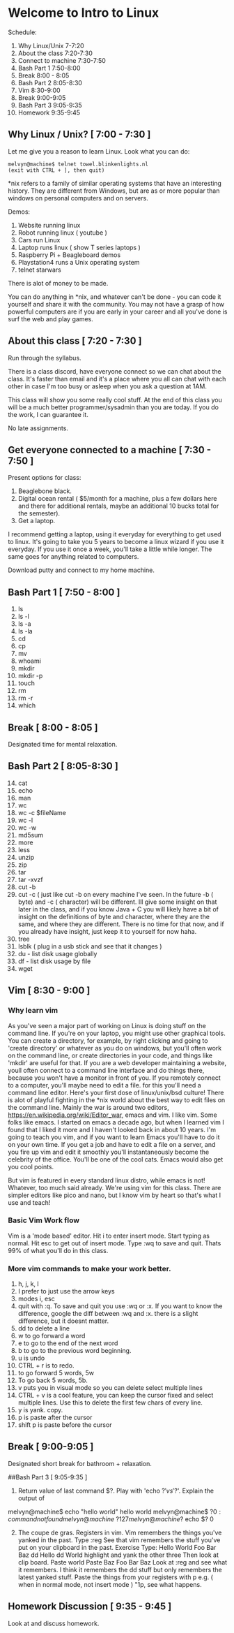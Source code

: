# Welcome to Intro to Linux
Schedule:
1. Why Linux/Unix 7-7:20
2. About the class 7:20-7:30
3. Connect to machine 7:30-7:50
4. Bash Part 1 7:50-8:00
5. Break 8:00 - 8:05
6. Bash Part 2 8:05-8:30
7. Vim 8:30-9:00
7. Break 9:00-9:05
8. Bash Part 3 9:05-9:35
9. Homework 9:35-9:45

## Why Linux / Unix? [ 7:00 - 7:30 ]
Let me give you a reason to learn Linux. Look what you can do:

```
melvyn@machine$ telnet towel.blinkenlights.nl
(exit with CTRL + ], then quit)
```

\*nix refers to a family of similar operating systems that have an interesting history. They are different from Windows, but are as or more popular than windows on personal computers and on servers.

Demos:
1. Website running linux
2. Robot running linux ( youtube )
3. Cars run Linux
4. Laptop runs linux ( show T series laptops )
5. Raspberry Pi + Beagleboard demos
6. Playstation4 runs a Unix operating system
7. telnet starwars

There is alot of money to be made.

You can do anything in \*nix, and whatever can't be done - you can code it yourself and share it with the community. You may not have a grasp of how powerful computers are if you are early in your career and all you've done is surf the web and play games.

## About this class [ 7:20 - 7:30 ]
Run through the syllabus. 

There is a class discord, have everyone connect so we can chat about the class. It's faster than email and it's a place where you all can chat with each other in case I'm too busy or asleep when you ask a question at 1AM.

This class will show you some really cool stuff. At the end of this class you will be a much better programmer/sysadmin than you are today. If you do the work, I can guarantee it. 

No late assignments.

## Get everyone connected to a machine [ 7:30 - 7:50 ]
Present options for class:
1. Beaglebone black.
2. Digital ocean rental ( $5/month for a machine, plus a few dollars here and there for additional rentals, maybe an additional 10 bucks total for the semester).
3. Get a laptop.


I recommend getting a laptop, using it everyday for everything to get used to linux. It's going to take you 5 years to become a linux wizard if you use it everyday. If you use it once a week, you'll take a little while longer. The same goes for anything related to computers.

Download putty and connect to my home machine.

## Bash Part 1 [ 7:50 - 8:00 ]
1. ls
2. ls -l
3. ls -a
4. ls -la
5. cd
6. cp
7. mv
8. whoami
10. mkdir
11. mkdir -p
11. touch
12. rm
13. rm -r
9. which

## Break [ 8:00 - 8:05 ]
Designated time for mental relaxation.

## Bash Part 2 [ 8:05-8:30 ]
14. cat
15. echo
16. man
17. wc
18. wc -c $fileName
19. wc -l
20. wc -w
21. md5sum
22. more
23. less
24. unzip
25. zip
26. tar
27. tar -xvzf
28. cut -b
29. cut -c ( just like cut -b on every machine I've seen. In the future -b ( byte) and -c ( character) will be different. Ill give some insight on that later in the class, and if you know Java + C you will likely have a bit of insight on the definitions of byte and character, where they are the same, and where they are different. There is no time for that now, and if you already have insight, just keep it to yourself for now haha.
30. tree
31. lsblk ( plug in a usb stick and see that it changes )
32. du - list disk usage globally
33. df - list disk usage by file
34. wget

## Vim [ 8:30 - 9:00 ]

### Why learn vim
As you've seen a major part of working on Linux is doing stuff on the command line. 
If you're on your laptop, you might use other graphical tools. You can create a directory, for example, by right clicking and going to 'create directory' or whatever as you do on windows, but you'll often work on the command line, or create directories in your code, and things like 'mkdir' are useful for that. 
If you are a web developer maintaining a website, youll often connect to a command line interface and do things there, because you won't have a monitor in front of you. 
If you remotely connect to a computer, you'll maybe need to edit a file. for this you'll need a command line editor. Here's your first dose of linux/unix/bsd culture! There is alot of playful fighting in the \*nix world about the best way to edit files on the command line. Mainly the war is around two editors, https://en.wikipedia.org/wiki/Editor_war, emacs and vim. I like vim. Some folks like emacs. I started on emacs a decade ago, but when I learned vim I found that I liked it more and I haven't looked back in about 10 years. I'm going to teach you vim, and if you want to learn Emacs you'll have to do it on your own time. 
If you get a job and have to edit a file on a server, and you fire up vim and edit it smoothly you'll instantaneously become the celebrity of the office. You'll be one of the cool cats. Emacs would also get you cool points.

But vim is featured in every standard linux distro, while emacs is not! 
Whatever, too much said already. We're using vim for this class.
There are simpler editors like pico and nano, but I know vim by heart so that's what I use and teach!

### Basic Vim Work flow
Vim is a 'mode based' editor. 
Hit i to enter insert mode. Start typing as normal.
Hit esc to get out of insert mode.
Type :wq to save and quit. 
Thats 99% of what you'll do in this class.

### More vim commands to make your work better.
1. h, j, k, l
2. I prefer to just use the arrow keys
3. modes i, esc
4. quit with :q. To save and quit you use :wq or :x. If you want to know the difference, google the diff between :wq and :x. there is a slight difference, but it doesnt matter.
5. dd to delete a line
6. w to go forward a word
7. e to go to the end of the next word
8. b to go to the previous word beginning.
9. u is undo
10. CTRL + r is to redo.
11. to go forward 5 words, 5w
12. To go back 5 words, 5b.
13. v puts you in visual mode so you can delete select multiple lines 
14. CTRL + v is a cool feature, you can keep the cursor fixed and select multiple lines. Use this to delete the first few chars of every line.
15. y is yank. copy.
16. p is paste after the cursor
17. shift p is paste before the cursor

## Break [ 9:00-9:05 ]

Designated short break for bathroom + relaxation.


##Bash Part 3 [ 9:05-9:35 ]

1. Return value of last command $?. Play with 'echo $?' vs '$?'.
Explain the output of

melvyn@machine$ echo "hello world"
hello world 
melvyn@machine$ $?
0: command not found
melvyn@machine$ $?
127
melvyn@machine$? echo $?
0


2. The coupe de gras. Registers in vim. Vim remembers the things you've yanked in the past. Type :reg
See that vim remembers the stuff you've put on your clipboard in the past.
Exercise
Type:
Hello
World
Foo
Bar
Baz
dd Hello
dd World
highlight and yank the other three
Then look at clip board.
Paste world
Paste Baz
Foo
Bar
Baz
Look at :reg and see what it remembers. I think it remembers the dd stuff but only remembers the latest yanked stuff.
Paste the things from your registers with <reg id>p e.g. ( when  in normal mode, not insert mode ) "1p, see what happens. 


## Homework Discussion [ 9:35 - 9:45 ]
Look at and discuss homework.

